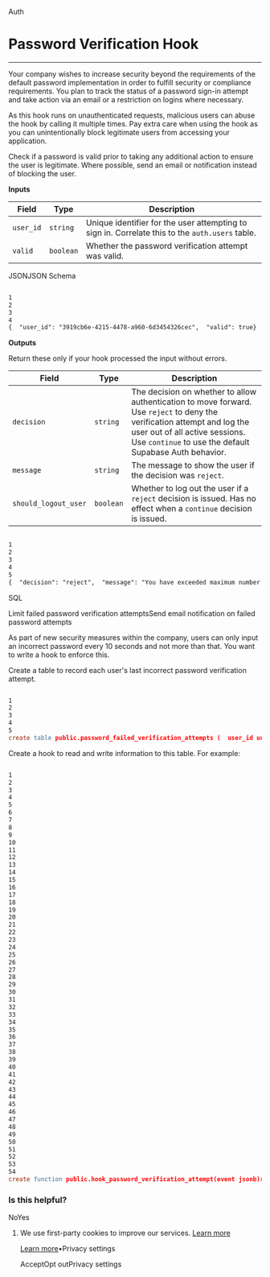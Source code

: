 Auth

# Password Verification Hook

* * *

Your company wishes to increase security beyond the requirements of the default password implementation in order to fulfill security or compliance requirements. You plan to track the status of a password sign-in attempt and take action via an email or a restriction on logins where necessary.

As this hook runs on unauthenticated requests, malicious users can abuse the hook by calling it multiple times. Pay extra care when using the hook as you can unintentionally block legitimate users from accessing your application.

Check if a password is valid prior to taking any additional action to ensure the user is legitimate. Where possible, send an email or notification instead of blocking the user.

**Inputs**

| Field | Type | Description |
| --- | --- | --- |
| `user_id` | `string` | Unique identifier for the user attempting to sign in. Correlate this to the `auth.users` table. |
| `valid` | `boolean` | Whether the password verification attempt was valid. |

JSONJSON Schema

```flex

1
2
3
4
{  "user_id": "3919cb6e-4215-4478-a960-6d3454326cec",  "valid": true}
```

**Outputs**

Return these only if your hook processed the input without errors.

| Field | Type | Description |
| --- | --- | --- |
| `decision` | `string` | The decision on whether to allow authentication to move forward. Use `reject` to deny the verification attempt and log the user out of all active sessions. Use `continue` to use the default Supabase Auth behavior. |
| `message` | `string` | The message to show the user if the decision was `reject`. |
| `should_logout_user` | `boolean` | Whether to log out the user if a `reject` decision is issued. Has no effect when a `continue` decision is issued. |

```flex

1
2
3
4
5
{  "decision": "reject",  "message": "You have exceeded maximum number of password sign-in attempts.",  "should_logout_user": "false"}
```

SQL

Limit failed password verification attemptsSend email notification on failed password attempts

As part of new security measures within the company, users can only input an incorrect password every 10 seconds and not more than that. You want to write a hook to enforce this.

Create a table to record each user's last incorrect password verification attempt.

```flex

1
2
3
4
5
create table public.password_failed_verification_attempts (  user_id uuid not null,  last_failed_at timestamp not null default now(),  primary key (user_id));
```

Create a hook to read and write information to this table. For example:

```flex

1
2
3
4
5
6
7
8
9
10
11
12
13
14
15
16
17
18
19
20
21
22
23
24
25
26
27
28
29
30
31
32
33
34
35
36
37
38
39
40
41
42
43
44
45
46
47
48
49
50
51
52
53
54
create function public.hook_password_verification_attempt(event jsonb)returns jsonblanguage plpgsqlas $$  declare    last_failed_at timestamp;  begin    if event->'valid' is true then      -- password is valid, accept it      return jsonb_build_object('decision', 'continue');    end if;    select last_failed_at into last_failed_at      from public.password_failed_verification_attempts      where        user_id = event->'user_id';    if last_failed_at is not null and now() - last_failed_at < interval '10 seconds' then      -- last attempt was done too quickly      return jsonb_build_object(        'error', jsonb_build_object(          'http_code', 429,          'message',   'Please wait a moment before trying again.'        )      );    end if;    -- record this failed attempt    insert into public.password_failed_verification_attempts      (        user_id,        last_failed_at      )      values      (        event->'user_id',        now()      )      on conflict do update        set last_failed_at = now();    -- finally let Supabase Auth do the default behavior for a failed attempt    return jsonb_build_object('decision', 'continue');  end;$$;-- Assign appropriate permissionsgrant all  on table public.password_failed_verification_attempts  to supabase_auth_admin;revoke all  on table public.password_failed_verification_attempts  from authenticated, anon, public;
```

### Is this helpful?

NoYes

1. We use first-party cookies to improve our services. [Learn more](https://supabase.com/privacy#8-cookies-and-similar-technologies-used-on-our-european-services)



   [Learn more](https://supabase.com/privacy#8-cookies-and-similar-technologies-used-on-our-european-services)•Privacy settings





   AcceptOpt outPrivacy settings